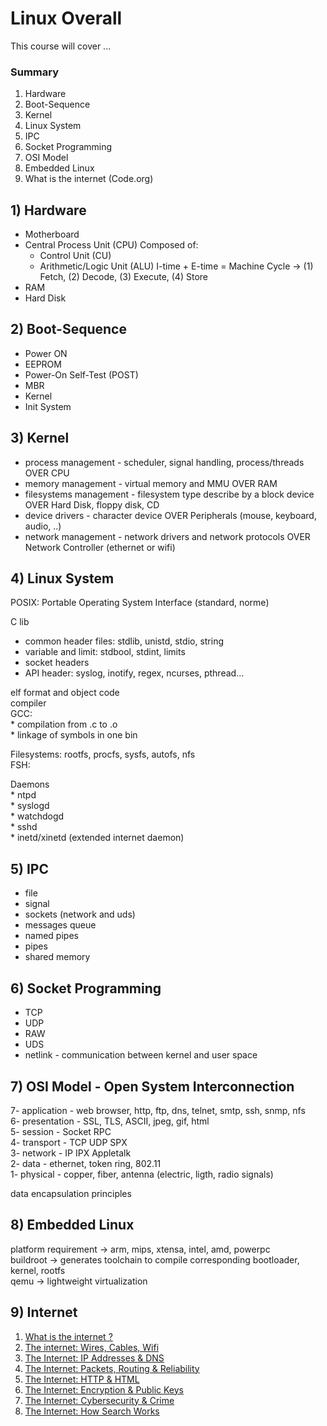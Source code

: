 # Linux Overall

This course will cover ...

### Summary
1. Hardware
2. Boot-Sequence
3. Kernel
4. Linux System
5. IPC
6. Socket Programming
7. OSI Model
8. Embedded Linux
9. What is the internet (Code.org)

## 1) Hardware
- Motherboard
- Central Process Unit (CPU)
Composed of:
  - Control Unit (CU)
  - Arithmetic/Logic Unit (ALU)
I-time + E-time = Machine Cycle -> (1) Fetch, (2) Decode, (3) Execute, (4) Store
- RAM
- Hard Disk

## 2) Boot-Sequence
- Power ON
- EEPROM
- Power-On Self-Test (POST)
- MBR
- Kernel
- Init System

## 3) Kernel
- process management - scheduler, signal handling, process/threads      OVER CPU                                        
- memory management - virtual memory and MMU                            OVER RAM                                        
- filesystems management - filesystem type describe by a block device   OVER Hard Disk, floppy disk, CD                 
- device drivers - character device                                     OVER Peripherals (mouse, keyboard, audio, ..)   
- network management - network drivers and network protocols            OVER Network Controller (ethernet or wifi)

## 4) Linux System

POSIX: Portable Operating System Interface (standard, norme)                                                               
                                                                                                                           
C lib
- common header files: stdlib, unistd, stdio, string                                                               
- variable and limit: stdbool, stdint, limits                                                                      
- socket headers                                                                                                   
- API header: syslog, inotify, regex, ncurses, pthread...                                                          
                                                                                                                           
elf format and object code                                                                                                 
compiler                                                                                                                   
GCC:                                                                                                                       
    * compilation from .c to .o                                                                                            
    * linkage of symbols in one bin                                                                                        
                                                                                                                           
Filesystems: rootfs, procfs, sysfs, autofs, nfs                                                                            
FSH:                                                                                                                       
                                                                                                                           
Daemons                                                                                                                    
    * ntpd                                                                                                                 
    * syslogd                                                                                                              
    * watchdogd                                                                                                            
    * sshd                                                                                                                                                                    
    * inetd/xinetd (extended internet daemon)

## 5) IPC
- file                                                                                                              
- signal                                                                                                                                                                  
- sockets (network and uds)                                                                                         
- messages queue                                                                                                    
- named pipes                                                                                                       
- pipes                                                                                                             
- shared memory

## 6) Socket Programming
- TCP                                                                                                               
- UDP                                                                                                               
- RAW                                                                                                               
- UDS                                                                                                               
- netlink - communication between kernel and user space

## 7) OSI Model - Open System Interconnection

7- application - web browser, http, ftp, dns, telnet, smtp, ssh, snmp, nfs                                              
6- presentation - SSL, TLS, ASCII, jpeg, gif, html                                                                      
5- session - Socket RPC                                                                                                 
4- transport - TCP UDP SPX                                                                                              
3- network - IP IPX Appletalk                                                                                           
2- data - ethernet, token ring, 802.11                                                                                  
1- physical - copper, fiber, antenna (electric, ligth, radio signals)

data encapsulation principles

## 8) Embedded Linux

platform requirement -> arm, mips, xtensa, intel, amd, powerpc                                                          
buildroot -> generates toolchain to compile corresponding bootloader, kernel, rootfs                                    
qemu -> lightweight virtualization

## 9) Internet

1) [What is the internet ?](https://www.youtube.com/watch?v=Dxcc6ycZ73M)
2) [The internet: Wires, Cables, Wifi](https://www.youtube.com/watch?v=ZhEf7e4kopM)
3) [The Internet: IP Addresses & DNS](https://www.youtube.com/watch?v=5o8CwafCxnU)
4) [The Internet: Packets, Routing & Reliability](https://www.youtube.com/watch?v=AYdF7b3nMto)
5) [The Internet: HTTP & HTML](https://www.youtube.com/watch?v=kBXQZMmiA4s)
6) [The Internet: Encryption & Public Keys](https://www.youtube.com/watch?v=ZghMPWGXexs)
7) [The Internet: Cybersecurity & Crime](https://www.youtube.com/watch?v=AuYNXgO_f3Y)
8) [The Internet: How Search Works](https://www.youtube.com/watch?v=LVV_93mBfSU)
